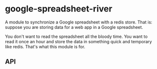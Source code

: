 google-spreadsheet-river
========================

A module to synchronize a Google spreadsheet with a redis store. That is: suppose you are storing data for a web app in a Google spreadsheet.

You don't want to read the spreadsheet all the bloody time. You want to read it once an hour and store the data in something quick and temporary like redis. That's what this module is for.

API
----
